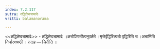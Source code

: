 ```yaml
---
index: 7.2.117
sutra: तद्धितेष्वचामादेः
vritti: balamanorama

---
```

<<तद्धितेष्वचामादेः>> - तद्धितेष्वचामादेः ।अचोञ्णिती॑त्यनुवर्तते ।मृजेर्वृद्धि॑रित्यतो वृद्धिरिति च ।अचा॑मिति निर्धारणषष्ठी । तदाह — ञितीति ।